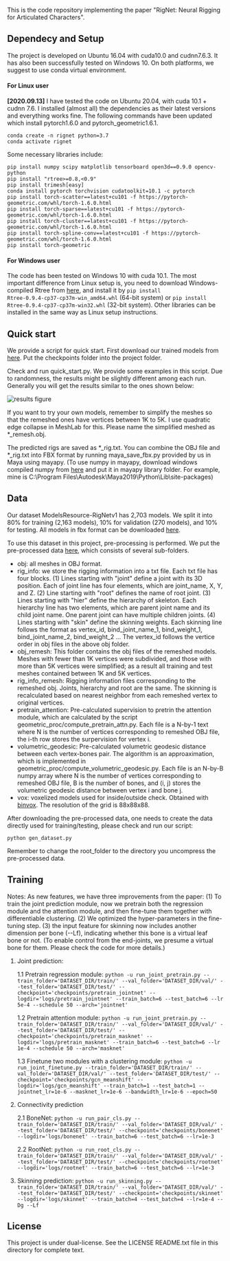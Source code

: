 This is the code repository implementing the paper "RigNet: Neural Rigging for Articulated Characters".

## Dependecy and Setup

The project is developed on Ubuntu 16.04 with cuda10.0 and cudnn7.6.3. 
It has also been successfully tested on Windows 10.
On both platforms, we suggest to use conda virtual environment. 

#### For Linux user

**[2020.09.13]** I have tested the code on Ubuntu 20.04, with cuda 10.1 + cudnn 7.6. I installed (almost all) the dependencies as their latest versions and everything works fine. The following commands have been updated which install pytorch1.6.0 and pytorch_geometric1.6.1. 

```
conda create -n rignet python=3.7
conda activate rignet
```

Some necessary libraries include:

```
pip install numpy scipy matplotlib tensorboard open3d==0.9.0 opencv-python
pip install "rtree>=0.8,<0.9" 
pip install trimesh[easy]
conda install pytorch torchvision cudatoolkit=10.1 -c pytorch
pip install torch-scatter==latest+cu101 -f https://pytorch-geometric.com/whl/torch-1.6.0.html
pip install torch-sparse==latest+cu101 -f https://pytorch-geometric.com/whl/torch-1.6.0.html
pip install torch-cluster==latest+cu101 -f https://pytorch-geometric.com/whl/torch-1.6.0.html
pip install torch-spline-conv==latest+cu101 -f https://pytorch-geometric.com/whl/torch-1.6.0.html
pip install torch-geometric
```

#### For Windows user

The code has been tested on Windows 10 with cuda 10.1. The most important difference from Linux setup is, you need to download Windows-compiled Rtree from [here](https://www.lfd.uci.edu/~gohlke/pythonlibs/#rtree), and install it by
`pip install Rtree‑0.9.4‑cp37‑cp37m‑win_amd64.whl` (64-bit system) or 
`pip install Rtree‑0.9.4‑cp37‑cp37m‑win32.whl` (32-bit system). Other libraries can be installed in the same way as Linux setup instructions.



## Quick start
We provide a script for quick start. First download our trained models from [here](https://umass.box.com/s/l7dxfayrubf5qzxcyg7can715xnislwm). 
Put the checkpoints folder into the project folder. 

Check and run quick_start.py. We provide some examples in this script. 
Due to randomness, the results might be slightly different among each run. 
Generally you will get the results similar to the ones shown below:

![results figure](quick_start/quick_start.png)

If you want to try your own models, remember to simplify the meshes so that 
the remeshed ones have vertices between 1K to 5K. I use quadratic edge collapse in MeshLab for this. 
Please name the simplified meshed as *_remesh.obj.

The predicted rigs are saved as *_rig.txt. You can combine the OBJ file and *_rig.txt into FBX format by 
running maya_save_fbx.py provided by us in Maya using mayapy. (To use numpy in mayapy, download windows compiled numpy from [here](https://drive.google.com/drive/u/0/folders/0BwsYd1k8t0lEMjBCa2N1Z25KZXc) and put it in mayapy library folder. For example, mine is C:\Program Files\Autodesk\Maya2019\Python\Lib\site-packages)

## Data

Our dataset ModelsResource-RigNetv1 has 2,703 models. 
We split it into 80% for training (2,163‬ models), 10%
for validation (270 models), and 10% for testing. 
All models in fbx format can be downloaded [here](https://umass.box.com/s/448zm5iw1ewbq4l2kdll6q99v5y3q4pw).

To use this dataset in this project, pre-processing is performed. 
We put the pre-processed data [here](https://umass.box.com/s/9bo643jb2jy6tu9nffoe8zmad8dio0z5), which consists of several sub-folders.

* obj: all meshes in OBJ format.
* rig_info: we store the rigging information into a txt file. Each txt file has four blocks. (1) Lines starting with "joint" define a joint with its 3D position. Each of joint line has four elements, which are joint_name, X, Y, and Z. (2) Line starting with "root" defines the name of root joint. (3) Lines starting with "hier" define the hierarchy of skeleton. Each hierarchy line has two elements, which are parent joint name and its child joint name. One parent joint can have multiple children joints. (4) Lines starting with "skin" define the skinning weights. Each skinning line follows the format as vertex_id, bind_joint_name_1, bind_weight_1, bind_joint_name_2, bind_weight_2 ... The vertex_id follows the vertice order in obj files in the above obj folder.
* obj_remesh: This folder contains the obj files of the remeshed models. Meshes with fewer than 1K vertices were subdivided, and those with more than 5K vertices were simplified; as a result all training and test meshes contained between 1K and 5K vertices.
* rig_info_remesh: Rigging information files corresponding to the remeshed obj. Joints, hierarchy and root are the same. The skinning is recalculated based on nearest neighbor from each remeshed vertex to original vertices.
* pretrain_attention: Pre-calculated supervision to pretrin the attention module, which are calculated by the script geometric_proc/compute_pretrain_attn.py. Each file is a N-by-1 text where N is the number of vertices corresponding to remeshed OBJ file, the i-th row stores the surpervision for vertex i.  
* volumetric_geodesic: Pre-calculated volumetric geodesic distance between each vertex-bones pair. The algorithm is an approaximation, which is implemented in geometric_proc/compute_volumetric_geodesic.py. Each file is an N-by-B numpy array where N is the number of vertices corresponding to remeshed OBJ file, B is the number of bones, and (i, j) stores the volumetric geodesic distance between vertex i and bone j. 
* vox: voxelized models used for inside/outside check. Obtained with [binvox](https://www.patrickmin.com/binvox/). The resolution of the grid is 88x88x88.

After downloading the pre-processed data, one needs to create the data directly used for training/testing, please check and run our script: 

`python gen_dataset.py`

Remember to change the root_folder to the directory you uncompress the pre-processed data.

## Training

Notes: As new features, we have three improvements from the paper: (1) To train the joint prediction module, now we pretrain both the regression module and the attention module, and then fine-tune them together with differentiable clustering. (2) We optimized the hyper-parameters in the fine-tuning step. (3) the input feature for skinning now includes another dimension per bone (--Lf), indicating whether this bone is a virtual leaf bone or not. (To enable control from the end-joints, we presume a virtual bone for them. Please check the code for more details.)

1. Joint prediction: 

    1.1 Pretrain regression module:
    `python -u run_joint_pretrain.py --train_folder='DATASET_DIR/train/' --val_folder='DATASET_DIR/val/' --test_folder='DATASET_DIR/test/' --checkpoint='checkpoints/pretrain_jointnet' --logdir='logs/pretrain_jointnet' --train_batch=6 --test_batch=6 --lr 5e-4 --schedule 50 --arch='jointnet'`

    1.2 Pretrain attention module:
    `python -u run_joint_pretrain.py --train_folder='DATASET_DIR/train/' --val_folder='DATASET_DIR/val/' --test_folder='DATASET_DIR/test/' --checkpoint='checkpoints/pretrain_masknet' --logdir='logs/pretrain_masknet' --train_batch=6 --test_batch=6 --lr 1e-4 --schedule 50 --arch='masknet'`

    1.3 Finetune two modules with a clustering module:
    `python -u run_joint_finetune.py --train_folder='DATASET_DIR/train/' --val_folder='DATASET_DIR/val/' --test_folder='DATASET_DIR/test/' --checkpoint='checkpoints/gcn_meanshift' --logdir='logs/gcn_meanshift' --train_batch=1 --test_batch=1 --jointnet_lr=1e-6 --masknet_lr=1e-6 --bandwidth_lr=1e-6 --epoch=50`

2. Connectivity prediction

    2.1 BoneNet:
    `python -u run_pair_cls.py --train_folder='DATASET_DIR/train/' --val_folder='DATASET_DIR/val/' --test_folder='DATASET_DIR/test/' --checkpoint='checkpoints/bonenet' --logdir='logs/bonenet' --train_batch=6 --test_batch=6 --lr=1e-3`

    2.2 RootNet:
    `python -u run_root_cls.py --train_folder='DATASET_DIR/train/' --val_folder='DATASET_DIR/val/' --test_folder='DATASET_DIR/test/' --checkpoint='checkpoints/rootnet' --logdir='logs/rootnet' --train_batch=6 --test_batch=6 --lr=1e-3`

3. Skinning prediction:
    `python -u run_skinning.py --train_folder='DATASET_DIR/train/' --val_folder='DATASET_DIR/val/' --test_folder='DATASET_DIR/test/' --checkpoint='checkpoints/skinnet' --logdir='logs/skinnet' --train_batch=4 --test_batch=4 --lr=1e-4 --Dg --Lf`

##  License
This project is under dual-license. See the LICENSE README.txt file in this directory for complete text.

